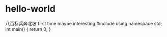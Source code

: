 # hello-world
八百标兵奔北坡
first time
maybe interesting
#include<iostream>
using namespace std;  
int main()
{
return 0;
}
